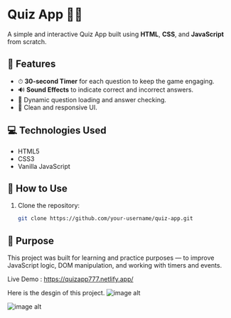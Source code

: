 # Quiz App 🧠🎯

A simple and interactive Quiz App built using **HTML**, **CSS**, and **JavaScript** from scratch.

## 🚀 Features

- ⏱ **30-second Timer** for each question to keep the game engaging.
- 🔊 **Sound Effects** to indicate correct and incorrect answers.
- 🧩 Dynamic question loading and answer checking.
- 🎨 Clean and responsive UI.

## 💻 Technologies Used

- HTML5
- CSS3
- Vanilla JavaScript

## 📂 How to Use

1. Clone the repository:
   ```bash
   git clone https://github.com/your-username/quiz-app.git
   
## 🎯 Purpose
This project was built for learning and practice purposes — to improve JavaScript logic, DOM manipulation, and working with timers and events.
  
  Live Demo : https://quizapp777.netlify.app/

  Here is the desgin of this project.
![image alt](https://github.com/DevendraNathLimbu/Quiz-App/blob/9033ebc78f18f2c57f8c7ada543a990c2312fdcf/quiz_home.png)


![image alt](https://github.com/DevendraNathLimbu/Quiz-App/blob/aa49c7a64036fdd7117d775bb17947d294727f1c/quiz_qna.png)

